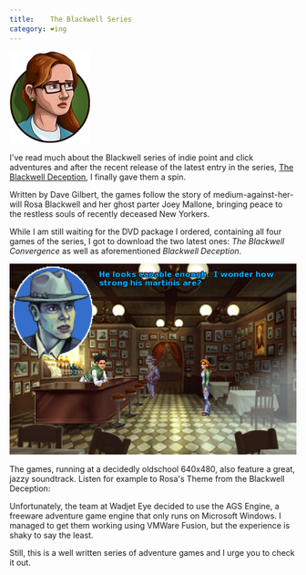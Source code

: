 ```yaml
---
title:    The Blackwell Series
category: ❤ing
---
```


<img src='/img/blackwell-deception-rosa.png' alt='Rosa Blackwell' class='left' />

I've read much about the Blackwell series of indie point and click adventures and
after the recent release of the latest entry in the series, [The Blackwell Deception][deception],
I finally gave them a spin.

Written by Dave Gilbert, the games follow the story of medium-against-her-will
Rosa Blackwell and her ghost parter Joey Mallone, bringing peace to the restless
souls of recently deceased New Yorkers.

While I am still waiting for the DVD package I ordered, containing all four
games of the series, I got to download the two latest ones: _The Blackwell
Convergence_ as well as aforementioned _Blackwell Deception_.

<div class="image">
  <img src='/img/blackwell-convergence-screenshot.png' alt='Another day, another satisfied spook.' />
</div>

The games, running at a decidedly oldschool 640x480, also feature a great,
jazzy soundtrack. Listen for example to Rosa's Theme from the Blackwell Deception:

<div class="embed" data-url="http://soundcloud.com/thomas-regin/blackwell-deception-rosas-theme"></div>

Unfortunately, the team at Wadjet Eye decided to use the AGS Engine, a freeware
adventure game engine that only runs on Microsoft Windows.
I managed to get them working using VMWare Fusion, but the experience is shaky
to say the least.

Still, this is a well written series of adventure games and I urge you to
check it out.

[deception]: http://www.wadjeteyegames.com/blackwell-deception.html

